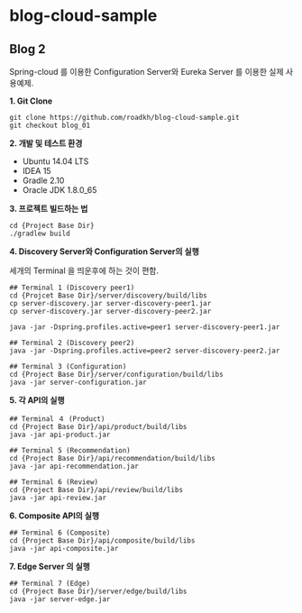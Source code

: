 # blog-cloud-sample

## Blog 2

Spring-cloud 를 이용한 Configuration Server와 Eureka Server 를 이용한 실제 사용예제.


**1. Git Clone**

```
git clone https://github.com/roadkh/blog-cloud-sample.git
git checkout blog_01
```

**2. 개발 및 테스트 환경**
- Ubuntu 14.04 LTS
- IDEA 15
- Gradle 2.10
- Oracle JDK 1.8.0_65

**3. 프로젝트 빌드하는 법**

```
cd {Project Base Dir} 
./gradlew build
```

**4. Discovery Server와 Configuration Server의 실행**

세개의 Terminal 을 띄운후에 하는 것이 편함.

```
## Terminal 1 (Discovery peer1)
cd {Projcet Base Dir}/server/discovery/build/libs
cp server-discovery.jar server-discovery-peer1.jar
cp server-discovery.jar server-discovery-peer2.jar

java -jar -Dspring.profiles.active=peer1 server-discovery-peer1.jar

## Terminal 2 (Discovery peer2)
java -jar -Dspring.profiles.active=peer2 server-discovery-peer2.jar

## Terminal 3 (Configuration)
cd {Project Base Dir}/server/configuration/build/libs
java -jar server-configuration.jar
```

**5. 각 API의 실행**

```
## Terminal ４ (Product)
cd {Project Base Dir}/api/product/build/libs
java -jar api-product.jar

## Terminal 5 (Recommendation)
cd {Project Base Dir}/api/recommendation/build/libs
java -jar api-recommendation.jar

## Terminal 6 (Review)
cd {Project Base Dir}/api/review/build/libs
java -jar api-review.jar
```

**6. Composite API의 실행**

```
## Terminal 6 (Composite)
cd {Project Base Dir}/api/composite/build/libs
java -jar api-composite.jar
```

**7. Edge Server 의 실행**

```
## Terminal 7 (Edge)
cd {Project Base Dir}/server/edge/build/libs
java -jar server-edge.jar
```
